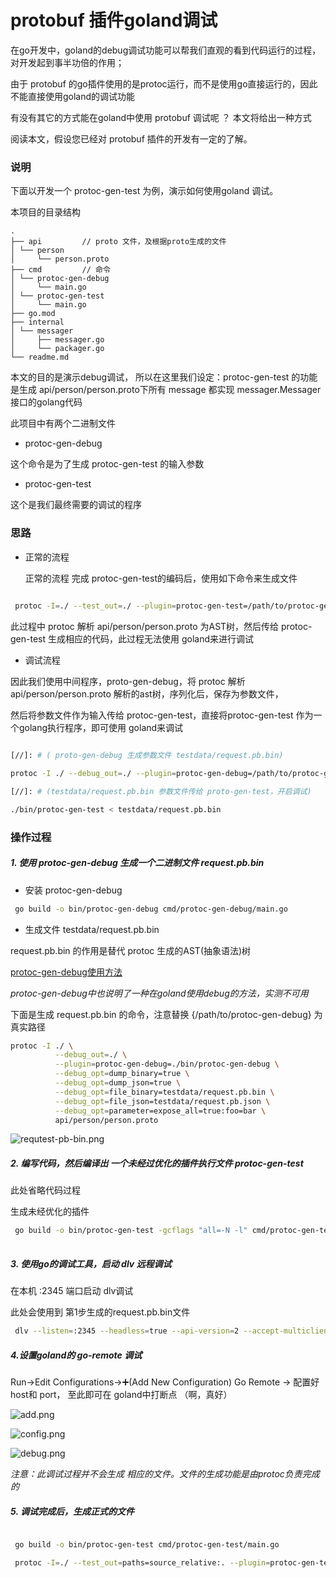 # protobuf 插件goland调试

在go开发中，goland的debug调试功能可以帮我们直观的看到代码运行的过程，对开发起到事半功倍的作用；

由于 protobuf 的go插件使用的是protoc运行，而不是使用go直接运行的，因此不能直接使用goland的调试功能

有没有其它的方式能在goland中使用 protobuf 调试呢 ？ 本文将给出一种方式

阅读本文，假设您已经对 protobuf 插件的开发有一定的了解。

###  说明

下面以开发一个 protoc-gen-test 为例，演示如何使用goland 调试。

本项目的目录结构
``` 
.
├── api         // proto 文件，及根据proto生成的文件
│ └── person
│     └── person.proto
├── cmd         // 命令
│ └── protoc-gen-debug 
│     └── main.go
│ └── protoc-gen-test
│     └── main.go
├── go.mod
├── internal      
│ └── messager
│     ├── messager.go
│     └── packager.go
└── readme.md

```

本文的目的是演示debug调试， 所以在这里我们设定：protoc-gen-test 的功能是生成 api/person/person.proto下所有 message 都实现 messager.Messager 接口的golang代码

此项目中有两个二进制文件
- protoc-gen-debug

这个命令是为了生成 protoc-gen-test 的输入参数

- protoc-gen-test 

这个是我们最终需要的调试的程序

### 思路

- 正常的流程

    正常的流程 完成 protoc-gen-test的编码后，使用如下命令来生成文件

```sh 
 
 protoc -I=./ --test_out=./ --plugin=protoc-gen-test=/path/to/protoc-gen-test   api/person/person.proto

```

此过程中 protoc 解析 api/person/person.proto 为AST树，然后传给 protoc-gen-test 生成相应的代码，此过程无法使用 goland来进行调试
 
- 调试流程

因此我们使用中间程序，proto-gen-debug，将 protoc 解析 api/person/person.proto 解析的ast树，序列化后，保存为参数文件，

然后将参数文件作为输入传给 protoc-gen-test，直接将protoc-gen-test 作为一个golang执行程序，即可使用 goland来调试

``` bash 

[//]: # ( proto-gen-debug 生成参数文件 testdata/request.pb.bin)

protoc -I ./ --debug_out=./ --plugin=protoc-gen-debug=/path/to/protoc-gen-debug --debug_opt=file_binary=testdata/request.pb.bin

[//]: # (testdata/request.pb.bin 参数文件传给 proto-gen-test，开启调试)

./bin/protoc-gen-test < testdata/request.pb.bin

```


### 操作过程

##### 1. 使用 protoc-gen-debug 生成一个二进制文件 request.pb.bin

- 安装 protoc-gen-debug

```bash 
 go build -o bin/protoc-gen-debug cmd/protoc-gen-debug/main.go
 ```

- 生成文件 testdata/request.pb.bin

request.pb.bin 的作用是替代 protoc 生成的AST(抽象语法)树

[protoc-gen-debug使用方法](https://github.com/pubg/protoc-gen-debug)

_protoc-gen-debug中也说明了一种在goland使用debug的方法，实测不可用_

下面是生成 request.pb.bin 的命令，注意替换 {/path/to/protoc-gen-debug} 为真实路径
```bash 
protoc -I ./ \
          --debug_out=./ \
          --plugin=protoc-gen-debug=./bin/protoc-gen-debug \
          --debug_opt=dump_binary=true \
          --debug_opt=dump_json=true \
          --debug_opt=file_binary=testdata/request.pb.bin \
          --debug_opt=file_json=testdata/request.pb.json \
          --debug_opt=parameter=expose_all=true:foo=bar \
          api/person/person.proto
```

![requtest-pb-bin.png](png%2Frequtest-pb-bin.png)

##### 2. 编写代码，然后编译出 一个未经过优化的插件执行文件  protoc-gen-test

此处省略代码过程

生成未经优化的插件

```bash 
 go build -o bin/protoc-gen-test -gcflags "all=-N -l" cmd/protoc-gen-test/main.go
 
 ```

##### 3. 使用go的调试工具，启动 dlv 远程调试

在本机 :2345 端口启动 dlv调试

此处会使用到 第1步生成的request.pb.bin文件

```bash 
 dlv --listen=:2345 --headless=true --api-version=2 --accept-multiclient exec ./bin/protoc-gen-test < testdata/request.pb.bin
```

##### 4.设置goland的 go-remote 调试

Run->Edit Configurations->➕(Add New Configuration) Go Remote -> 配置好 host和 port， 至此即可在 goland中打断点 （啊，真好）

![add.png](png%2Fadd.png)

![config.png](png%2Fconfig.png)

![debug.png](png%2Fdebug.png)


_注意：此调试过程并不会生成 相应的文件。文件的生成功能是由protoc负责完成的_

##### 5. 调试完成后，生成正式的文件

``` bash 

 go build -o bin/protoc-gen-test cmd/protoc-gen-test/main.go

 protoc -I=./ --test_out=paths=source_relative:. --plugin=protoc-gen-test=./bin/protoc-gen-test  api/person/person.proto
```